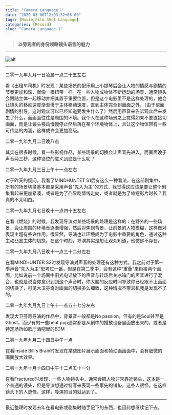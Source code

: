 ```yaml
---
title: "Camera Language Ⅰ"
date: "2020-03-06T12:03:32+08:00"
tags: [Movie,Film Shot Language]
categories: [Record]
slug: "Camera Language-1"
---
```


> **以旁观者的身份领略镜头语言的魅力**


<!--more-->

---

![alt](https://dawnblog-1300625500.cos.ap-guangzhou.myqcloud.com/images/20200306121142.png "Unsplash@murray")

---

二零一九年九月一日凌晨一点二十五左右

看《出租车司机》时发现：某些场景的配乐用上小提琴后会让人物的情感与剧情的节奏更加和谐，就像一根纽带一样。在一些人物或物体不断运动的场景，通常镜头会跟随主体一起移动并把其置于重要位置，但是这个电影里不是这样处理的，他会让镜头的移动速度渐渐慢于主体移动速度，直到主体完全到画面之外，（由于前面剧情的引导，这时观众可以已经知道要发生什么了）然后用声音来告诉观众后来发生了什么，而画面往往是周围的环境。我个人在这种场景之上觉得如果不要直接切画面，而是让镜头移动慢慢停止然后落在某个环境物体上，且让这个物体带有一些可传达的内涵，这样或许会更加高级。

二零一九年九月二日晚八点

其实在很多时候，看一些影视作品，某些场景的切换会让声音先进入，而画面晚于声音两三秒，这种错位的意义到底是什么呢？

二零一九年九月三日上午十一点左右

对于昨天的疑问，我看了MINDHUNTET S1后有这么一种看法，在这部剧集中，所有的场景切换基本都是采用声音“先入为主”的方式，我觉得这应该是要让整个剧集看起来更加紧凑，或者是为了凸显剧情线走向，或者就是为了缩短影片时长？我真的不太明白。

二零一九年九月七日晚十一点四十五左右

在看《燃烧》的时候，我发现导演对某些场景的处理是这样的：在野外的一些场景，会让周围的环境音逐渐增强，然后对焦到背景，让前景的人物模糊，这样做对表现主题有些许作用。很显然，导演也让环境成为了电影中重要的角色，通过这种主动凸显主体的切换，在这个时刻，导演其实是想让观众知道，他仿佛不存在。

二零一九年九月八日晚十一点三十二分左右

在看MINDHUNTER S2时发现导演对声音的处理还有这种方式，我之前对于第一季声音“先入为主”思考过一番，但是在第二季中，会有这种“重叠”来衔接两个画面，比如说前一个场面中旧式电话放下的声音与转场后关冰箱门的声音进行了混合，也就是说当你意识到到这个声音时，你大脑的反应时间导致你已经跟不上画面的切换了，可见大卫芬奇对画面的切换多么细致，这种情况不带耳机我是发现不了的。

二零一九年九月九日上午十一点五十七分左右

发现大卫芬奇导演的作品中，背景音一般都是No passion，但有的是Soul甚至是Ghost，而少有的一些beat pop通常都是从剧中的播放设备里面放出来的，或者是特定场所如歌厅酒吧里的EDM

二零一九年九月二十四日中午一点

在看Inside Bill's Brain时发现在某些图片展示画面和帧动画画面中，会有细微的画面放大效果。

二零一九年十月十四日中午十二点五十一分

在看Fractured时发现，一些人物镜头中，通常会把人物非常靠近镜头，这本是一个普通的镜头，但是导演想通过特写来表现一些事先的铺垫，这些人很怪，在这样镜头下的人更怪，这样，导演的目的就达到了。

---

最近整理时发现去年在看电影或剧集时随手记下的东西，也因此想继续记下去。
